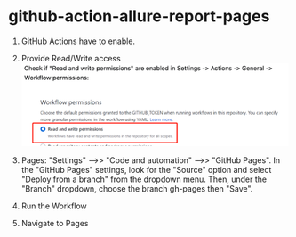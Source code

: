 # github-action-allure-report-pages

1. GitHub Actions have to enable.

2. Provide Read/Write access ![Img](documents/img.png)

3. Pages: "Settings" -->> "Code and automation" -->> "GitHub Pages".
In the "GitHub Pages" settings, look for the "Source" option and select "Deploy from a branch" from the dropdown menu.
Then, under the "Branch" dropdown, choose the branch  gh-pages then "Save".

4. Run the Workflow

5. Navigate to Pages
